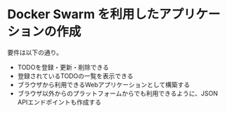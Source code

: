 # Docker Swarm を利用したアプリケーションの作成

要件は以下の通り。

- TODOを登録・更新・削除できる
- 登録されているTODOの一覧を表示できる
- ブラウザから利用できるWebアプリケーションとして構築する
- ブラウザ以外からのプラットフォームからでも利用できるように、JSON APIエンドポイントも作成する